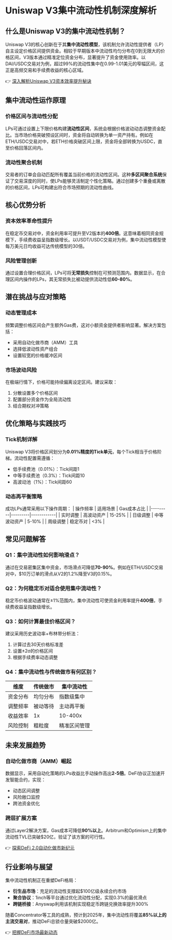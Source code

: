 # Uniswap V3集中流动性机制深度解析

## 什么是Uniswap V3的集中流动性机制？

Uniswap V3的核心创新在于其**集中流动性模型**，该机制允许流动性提供者（LP）自主设定价格区间提供资金。相较于早期版本中流动性均匀分布在0到无限大的价格区间，V3版本通过精准定位资金分布，显著提升了资金使用效率。以DAI/USDC交易对为例，超过99%的流动性集中在0.99-1.01美元的窄幅区间，这正是高频交易和手续费收益的核心区域。

👉 [深入解析Uniswap V3资本效率提升秘诀](https://bit.ly/okx_welcome)

## 集中流动性运作原理

### 价格区间与流动性分配
LPs可通过设置上下限价格构建**流动性区间**，系统会根据价格波动动态调整资金配比。当市场价格突破预设区间时，资金将自动转换为单一资产持有。例如在ETH/USDC交易对中，若ETH价格突破区间上限，资金将全部转换为USDC，直至价格回落区间内。

### 流动性聚合机制
交易者的订单会自动匹配所有覆盖当前价格的流动性区间。这种**多区间聚合系统**保证了交易深度的同时，使LPs能够灵活制定个性化策略。通过创建多个重叠或离散的价格区间，LPs可构建出符合市场预期的流动性曲线。

## 核心优势分析

### 资本效率革命性提升
在稳定币交易对中，资金利用率可提升至V2版本的**400倍**。这意味着相同资金规模下，手续费收益呈指数级增长。以USDT/USDC交易对为例，集中流动性模型使每万美元日均收益可达传统模型的30倍。

### 风险管理创新
通过设置合理价格区间，LPs可将**无常损失**控制在可预测范围内。数据显示，在合理区间内操作的LPs，其无常损失比被动提供流动性低**60-80%**。

## 潜在挑战与应对策略

### 动态管理成本
频繁调整价格区间会产生额外Gas费，这对小额资金提供者影响显著。解决方案包括：
- 采用自动化做市商（AMM）工具
- 选择低波动性资产组合
- 设置较宽的价格缓冲区间

### 市场波动风险
在极端行情下，价格可能持续偏离设定区间。建议采取：
1. 分散设置多个价格区间
2. 配置部分资金作为全局流动性
3. 结合期权对冲策略

## 优化策略与实践技巧

### Tick机制详解
Uniswap V3将价格区间划分为**0.01%精度的Tick单元**，每个Tick相当于价格阶梯。流动性配置需遵循：
- 低手续费池（0.01%）：Tick间距1
- 中等手续费池（0.3%）：Tick间距10
- 高波动池（1%）：Tick间距60

### 动态再平衡策略
成功LPs通常采用以下操作周期：
| 操作频率 | 适用场景 | Gas成本占比 |
|---------|---------|------------|
| 实时调整 | 高波动资产 | 15-25%     |
| 日级调整 | 中等波动资产 | 5-10%      |
| 周级调整 | 稳定币对 | <3%        |

## 常见问题解答

### Q1：集中流动性如何影响滑点？
通过在交易密集区集中资金，市场滑点可降低**70-90%**。例如在ETH/USDC交易对中，$10万订单的滑点从V2的1.2%降至V3的0.15%。

### Q2：为何稳定币对适合使用集中流动性？
稳定币价格波动通常在±1%范围内，集中流动性可使资金利用率提升**400倍**，手续费收益呈指数级增长。

### Q3：如何计算最佳价格区间？
建议采用历史波动率+布林带分析法：
1. 计算过去30天价格标准差
2. 设置±2σ的价格区间
3. 根据手续费率动态调整

### Q4：集中流动性与传统做市有何区别？
| 维度         | 传统做市       | 集中流动性     |
|--------------|---------------|---------------|
| 资金分布     | 均匀分布       | 指数级集中     |
| 调整频率     | 被动等待       | 主动再平衡     |
| 收益效率     | 1x            | 10-400x        |
| 风险控制     | 粗粒度         | 精准区间管理   |

## 未来发展趋势

### 自动化做市商（AMM）崛起
数据显示，采用自动化策略的LPs收益比手动操作高出**2-5倍**。DeFi协议正加速开发智能合约，实现：
- 动态区间调整
- 风险敞口监控
- 跨池资金优化

### 跨层扩展方案
通过Layer2解决方案，Gas成本可降低**90%以上**。Arbitrum和Optimism上的集中流动性TVL已突破$20亿，验证了该方案的可行性。

👉 [探索DeFi 2.0自动化做市新纪元](https://bit.ly/okx_welcome)

## 行业影响与展望

集中流动性机制正在重塑DeFi格局：
- **衍生品市场**：充足的流动性支撑起$100亿级永续合约市场
- **聚合协议**：1inch等平台通过优化流动性分配，实现0.3%的最优滑点
- **跨链桥接**：Anyswap利用该机制实现稳定币跨链兑换效率提升300%

随着Concentrator等工具的成熟，预计到2025年，集中流动性将覆盖**85%以上的主流交易对**，推动DeFi总锁仓量突破$2000亿。

👉 [把握DeFi市场最新动态](https://bit.ly/okx_welcome)